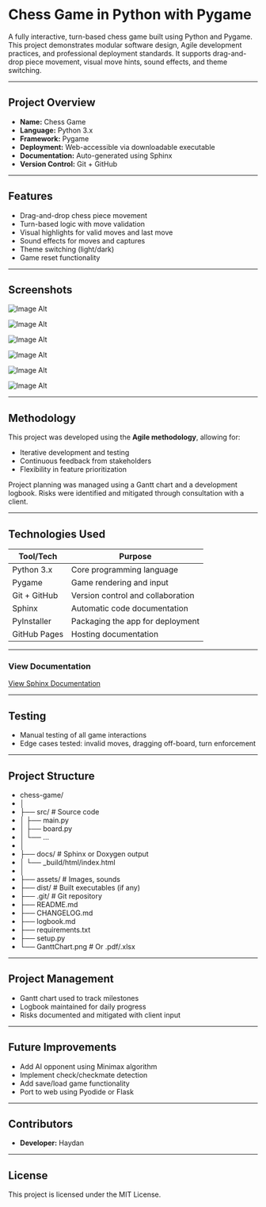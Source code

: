 # Chess Game in Python with Pygame

A fully interactive, turn-based chess game built using Python and Pygame. This project demonstrates modular software design, Agile development practices, and professional deployment standards. It supports drag-and-drop piece movement, visual move hints, sound effects, and theme switching.

---

## Project Overview

- **Name:** Chess Game
- **Language:** Python 3.x
- **Framework:** Pygame
- **Deployment:** Web-accessible via downloadable executable
- **Documentation:** Auto-generated using Sphinx
- **Version Control:** Git + GitHub

---

## Features

- Drag-and-drop chess piece movement
- Turn-based logic with move validation
- Visual highlights for valid moves and last move
- Sound effects for moves and captures
- Theme switching (light/dark)
- Game reset functionality

---
## Screenshots

![Image Alt](https://github.com/Charlesthegre/Python_Chess/blob/9aa53e5f5ec0707fdabfc324f9e010dfe8c9bd55/Screenshots/Screenshot_1)

![Image Alt](https://github.com/Charlesthegre/Python_Chess/blob/f9b60dceaa089c845a0cf074a28bb5edb05a24bb/Screenshots/Screenshot_2)

![Image Alt](https://github.com/Charlesthegre/Python_Chess/blob/f9b60dceaa089c845a0cf074a28bb5edb05a24bb/Screenshots/Screenshot_3)

![Image Alt](https://github.com/Charlesthegre/Python_Chess/blob/f9b60dceaa089c845a0cf074a28bb5edb05a24bb/Screenshots/Screenshot_4)

![Image Alt](https://github.com/Charlesthegre/Python_Chess/blob/f9b60dceaa089c845a0cf074a28bb5edb05a24bb/Screenshots/Screenshot_5)

![Image Alt](https://github.com/Charlesthegre/Python_Chess/blob/f9b60dceaa089c845a0cf074a28bb5edb05a24bb/Screenshots/Screenshot_6)

---

## Methodology

This project was developed using the **Agile methodology**, allowing for:
- Iterative development and testing
- Continuous feedback from stakeholders
- Flexibility in feature prioritization

Project planning was managed using a Gantt chart and a development logbook. Risks were identified and mitigated through consultation with a client.

---

## Technologies Used

| Tool/Tech        | Purpose                        |
|------------------|--------------------------------|
| Python 3.x       | Core programming language      |
| Pygame           | Game rendering and input       |
| Git + GitHub     | Version control and collaboration |
| Sphinx           | Automatic code documentation   |
| PyInstaller      | Packaging the app for deployment |
| GitHub Pages     | Hosting documentation          |

---

### View Documentation
[View Sphinx Documentation](https://your-github-username.github.io/chess-game-docs/)

---

## Testing

- Manual testing of all game interactions
- Edge cases tested: invalid moves, dragging off-board, turn enforcement

---

## Project Structure

- chess-game/
- │
- ├── src/                      # Source code
- │   ├── main.py
- │   ├── board.py
- │   └── ...
- │
- ├── docs/                     # Sphinx or Doxygen output
- │   └── _build/html/index.html
- │
- ├── assets/                   # Images, sounds
- ├── dist/                     # Built executables (if any)
- ├── .git/                     # Git repository
- ├── README.md
- ├── CHANGELOG.md
- ├── logbook.md
- ├── requirements.txt
- ├── setup.py
- └── GanttChart.png            # Or .pdf/.xlsx

---

## Project Management

- Gantt chart used to track milestones
- Logbook maintained for daily progress
- Risks documented and mitigated with client input

---

## Future Improvements

- Add AI opponent using Minimax algorithm
- Implement check/checkmate detection
- Add save/load game functionality
- Port to web using Pyodide or Flask

---

## Contributors

- **Developer:** Haydan

---

## License

This project is licensed under the MIT License.

